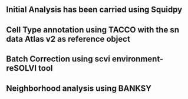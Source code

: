 ## Initial Analysis has been carried using Squidpy 
## Cell Type annotation using TACCO with the sn data Atlas v2 as reference object
## Batch Correction using scvi environment- reSOLVI tool 
## Neighborhood analysis using BANKSY
